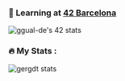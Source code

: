 
<!--
### Hi there 👋
**gergdt/gergdt** is a ✨ _special_ ✨ repository because its `README.md` (this file) appears on your GitHub profile.

Here are some ideas to get you started:

- 🔭 I’m currently working on ...
- 🌱 I’m currently learning ...
- 👯 I’m looking to collaborate on ...
- 🤔 I’m looking for help with ...
- 💬 Ask me about ...
- 📫 How to reach me: ...
- 😄 Pronouns: ...
- ⚡ Fun fact: ...
-->
### :duck: Learning at [42 Barcelona](https://www.42barcelona.com/es/)
![ggual-de's 42 stats](https://badge42.vercel.app/api/v2/cl2j116av002509mh2pt2de29/stats?cursusId=21&coalitionId=205)
### :fire: My Stats :

![gergdt stats](https://github-readme-stats.vercel.app/api?username=gergdt&show_icons=true&hide_border=true&theme=dark)
